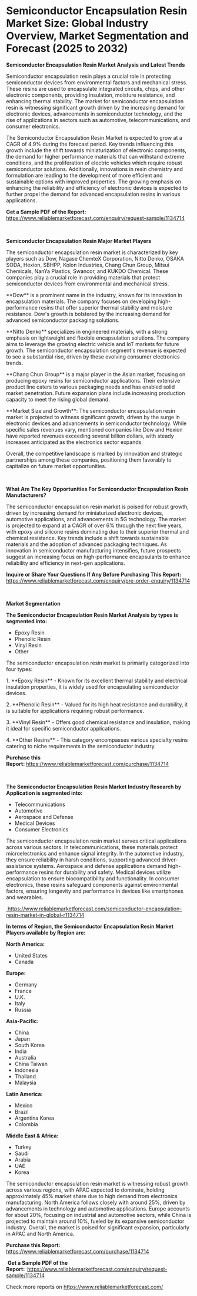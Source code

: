 <p><h1>Semiconductor Encapsulation Resin Market Size: Global Industry Overview, Market Segmentation and Forecast (2025 to 2032)</h1></p><p><strong>Semiconductor Encapsulation Resin Market Analysis and Latest Trends</strong></p>
<p><p>Semiconductor encapsulation resin plays a crucial role in protecting semiconductor devices from environmental factors and mechanical stress. These resins are used to encapsulate integrated circuits, chips, and other electronic components, providing insulation, moisture resistance, and enhancing thermal stability. The market for semiconductor encapsulation resin is witnessing significant growth driven by the increasing demand for electronic devices, advancements in semiconductor technology, and the rise of applications in sectors such as automotive, telecommunications, and consumer electronics.</p><p>The Semiconductor Encapsulation Resin Market is expected to grow at a CAGR of 4.9% during the forecast period. Key trends influencing this growth include the shift towards miniaturization of electronic components, the demand for higher performance materials that can withstand extreme conditions, and the proliferation of electric vehicles which require robust semiconductor solutions. Additionally, innovations in resin chemistry and formulation are leading to the development of more efficient and sustainable options with improved properties. The growing emphasis on enhancing the reliability and efficiency of electronic devices is expected to further propel the demand for advanced encapsulation resins in various applications.</p></p>
<p><strong>Get a Sample PDF of the Report:&nbsp;</strong> <a href="https://www.reliablemarketforecast.com/enquiry/request-sample/1134714?utm_campaign=3178&utm_medium=2&utm_source=Github&utm_content=ia&utm_term=25032025&utm_id=semiconductor-encapsulation-resin">https://www.reliablemarketforecast.com/enquiry/request-sample/1134714</a></p>
<p>&nbsp;</p>
<p><strong>Semiconductor Encapsulation Resin Major Market Players</strong></p>
<p><p>The semiconductor encapsulation resin market is characterized by key players such as Dow, Nagase ChemteX Corporation, Nitto Denko, OSAKA SODA, Hexion, SBHPP, Kolon Industries, Chang Chun Group, Mitsui Chemicals, NanYa Plastics, Swancor, and KUKDO Chemical. These companies play a crucial role in providing materials that protect semiconductor devices from environmental and mechanical stress.</p><p>**Dow** is a prominent name in the industry, known for its innovation in encapsulation materials. The company focuses on developing high-performance resins that offer superior thermal stability and moisture resistance. Dow's growth is bolstered by the increasing demand for advanced semiconductor packaging solutions.</p><p>**Nitto Denko** specializes in engineered materials, with a strong emphasis on lightweight and flexible encapsulation solutions. The company aims to leverage the growing electric vehicle and IoT markets for future growth. The semiconductor encapsulation segment's revenue is expected to see a substantial rise, driven by these evolving consumer electronics trends.</p><p>**Chang Chun Group** is a major player in the Asian market, focusing on producing epoxy resins for semiconductor applications. Their extensive product line caters to various packaging needs and has enabled solid market penetration. Future expansion plans include increasing production capacity to meet the rising global demand.</p><p>**Market Size and Growth**: The semiconductor encapsulation resin market is projected to witness significant growth, driven by the surge in electronic devices and advancements in semiconductor technology. While specific sales revenues vary, mentioned companies like Dow and Hexion have reported revenues exceeding several billion dollars, with steady increases anticipated as the electronics sector expands.</p><p>Overall, the competitive landscape is marked by innovation and strategic partnerships among these companies, positioning them favorably to capitalize on future market opportunities.</p></p>
<p>&nbsp;</p>
<p><strong>What Are The Key Opportunities For Semiconductor Encapsulation Resin Manufacturers?</strong></p>
<p><p>The semiconductor encapsulation resin market is poised for robust growth, driven by increasing demand for miniaturized electronic devices, automotive applications, and advancements in 5G technology. The market is projected to expand at a CAGR of over 6% through the next five years, with epoxy and silicone resins dominating due to their superior thermal and chemical resistance. Key trends include a shift towards sustainable materials and the adoption of advanced packaging techniques. As innovation in semiconductor manufacturing intensifies, future prospects suggest an increasing focus on high-performance encapsulants to enhance reliability and efficiency in next-gen applications.</p></p>
<p><strong>Inquire or Share Your Questions If Any Before Purchasing This Report:</strong> <a href="https://www.reliablemarketforecast.com/enquiry/pre-order-enquiry/1134714?utm_campaign=3178&utm_medium=2&utm_source=Github&utm_content=ia&utm_term=25032025&utm_id=semiconductor-encapsulation-resin">https://www.reliablemarketforecast.com/enquiry/pre-order-enquiry/1134714</a></p>
<p>&nbsp;</p>
<p><strong>Market Segmentation</strong></p>
<p><strong>The Semiconductor Encapsulation Resin Market Analysis by types is segmented into:</strong></p>
<p><ul><li>Epoxy Resin</li><li>Phenolic Resin</li><li>Vinyl Resin</li><li>Other</li></ul></p>
<p><p>The semiconductor encapsulation resin market is primarily categorized into four types: </p><p>1. **Epoxy Resin** - Known for its excellent thermal stability and electrical insulation properties, it is widely used for encapsulating semiconductor devices.</p><p>2. **Phenolic Resin** - Valued for its high heat resistance and durability, it is suitable for applications requiring robust performance.</p><p>3. **Vinyl Resin** - Offers good chemical resistance and insulation, making it ideal for specific semiconductor applications.</p><p>4. **Other Resins** - This category encompasses various specialty resins catering to niche requirements in the semiconductor industry.</p></p>
<p><strong>Purchase this Report:&nbsp;</strong><a href="https://www.reliablemarketforecast.com/purchase/1134714?utm_campaign=3178&utm_medium=2&utm_source=Github&utm_content=ia&utm_term=25032025&utm_id=semiconductor-encapsulation-resin">https://www.reliablemarketforecast.com/purchase/1134714</a></p>
<p>&nbsp;</p>
<p><strong>The Semiconductor Encapsulation Resin Market Industry Research by Application is segmented into:</strong></p>
<p><ul><li>Telecommunications</li><li>Automotive</li><li>Aerospace and Defense</li><li>Medical Devices</li><li>Consumer Electronics</li></ul></p>
<p><p>The semiconductor encapsulation resin market serves critical applications across various sectors. In telecommunications, these materials protect microelectronics and enhance signal integrity. In the automotive industry, they ensure reliability in harsh conditions, supporting advanced driver-assistance systems. Aerospace and defense applications demand high-performance resins for durability and safety. Medical devices utilize encapsulation to ensure biocompatibility and functionality. In consumer electronics, these resins safeguard components against environmental factors, ensuring longevity and performance in devices like smartphones and wearables.</p></p>
<p><a href="https://www.reliablemarketforecast.com/semiconductor-encapsulation-resin-market-in-global-r1134714?utm_campaign=3178&utm_medium=2&utm_source=Github&utm_content=ia&utm_term=25032025&utm_id=semiconductor-encapsulation-resin">&nbsp;https://www.reliablemarketforecast.com/semiconductor-encapsulation-resin-market-in-global-r1134714</a></p>
<p><strong>In terms of Region, the Semiconductor Encapsulation Resin Market Players available by Region are:</strong></p>
<p>
    <p> <strong> North America: </strong>
        <ul>
            <li>United States</li>
            <li>Canada</li>
        </ul>
        </p> 
    <p> <strong> Europe: </strong>
        <ul>
            <li>Germany</li>
            <li>France</li>
            <li>U.K.</li>
            <li>Italy</li>
            <li>Russia</li>
        </ul>
        </p> 
    <p> <strong> Asia-Pacific: </strong>
        <ul>
            <li>China</li>
            <li>Japan</li>
            <li>South Korea</li>
            <li>India</li>
            <li>Australia</li>
            <li>China Taiwan</li>
            <li>Indonesia</li>
            <li>Thailand</li>
            <li>Malaysia</li>
        </ul>
        </p> 
    <p> <strong> Latin America: </strong>
        <ul>
            <li>Mexico</li>
            <li>Brazil</li>
            <li>Argentina Korea</li>
            <li>Colombia</li>
        </ul>
        </p> 
    <p> <strong> Middle East & Africa: </strong>
        <ul>
            <li>Turkey</li>
            <li>Saudi</li>
            <li>Arabia</li>
            <li>UAE</li>
            <li>Korea</li>
        </ul>
    </p>
    </p>
<p><p>The semiconductor encapsulation resin market is witnessing robust growth across various regions, with APAC expected to dominate, holding approximately 45% market share due to high demand from electronics manufacturing. North America follows closely with around 25%, driven by advancements in technology and automotive applications. Europe accounts for about 20%, focusing on industrial and automotive sectors, while China is projected to maintain around 10%, fueled by its expansive semiconductor industry. Overall, the market is poised for significant expansion, particularly in APAC and North America.</p></p>
<p><strong>Purchase this Report: </strong><a href="https://www.reliablemarketforecast.com/purchase/1134714?utm_campaign=3178&utm_medium=2&utm_source=Github&utm_content=ia&utm_term=25032025&utm_id=semiconductor-encapsulation-resin">https://www.reliablemarketforecast.com/purchase/1134714</a></p>
<p>&nbsp;<strong>Get a Sample PDF of the Report:&nbsp;&nbsp;</strong><a href="https://www.reliablemarketforecast.com/enquiry/request-sample/1134714?utm_campaign=3178&utm_medium=2&utm_source=Github&utm_content=ia&utm_term=25032025&utm_id=semiconductor-encapsulation-resin">https://www.reliablemarketforecast.com/enquiry/request-sample/1134714</a></p>
<p><strong></strong></p>
<p>Check more reports on <a href="https://www.reliablemarketforecast.com/?utm_campaign=3178&utm_medium=2&utm_source=Github&utm_content=ia&utm_term=25032025&utm_id=semiconductor-encapsulation-resin">https://www.reliablemarketforecast.com/</a></p>